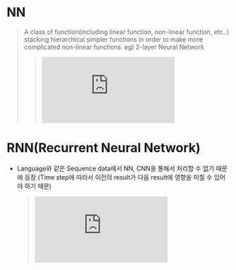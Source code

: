 # NN
> A class of function(including linear function, non-linear function, etc..) stacking hierarchical simpler functions in order to make more complicated non-linear functions.
eg) 2-layer Neural Network
>>![equation](https://latex.codecogs.com/gif.latex?f%20%3D%20W_%7B2%7Dmax%280%2C%20W_%7B1%7Dx%29)


# RNN(Recurrent Neural Network)
  * Language와 같은 Sequence data에서 NN, CNN을 통해서 처리할 수 없기 때문에 등장
  (Time step에 따라서 이전의 result가 다음 result에 영향을 미칠 수 있어야 하기 때문)
  	
  	> ![equation](https://latex.codecogs.com/gif.latex?a%3Db)


<!--stackedit_data:
eyJoaXN0b3J5IjpbMTYwMDM1MDEzNiw3MTk1MTA2NzQsODQ3Mj
M0NDMwLC0yMTA1NTM0NDAxLC04MTQxMzY4MjYsMjEyNzkzMDAz
Nl19
-->